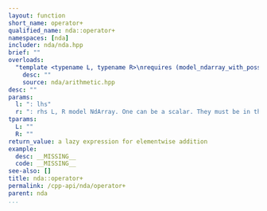 ```yaml
---
layout: function
short_name: operator+
qualified_name: nda::operator+
namespaces: [nda]
includer: nda/nda.hpp
brief: ""
overloads:
  "template <typename L, typename R>\nrequires (model_ndarray_with_possibly_one_scalar<L, R>)\nauto operator+(L && l, R && r)":
    desc: ""
    source: nda/arithmetic.hpp
desc: ""
params:
  l: ": lhs"
  r: ": rhs L, R model NdArray. One can be a scalar. They must be in the same algebra."
tparams:
  L: ""
  R: ""
return_value: a lazy expression for elementwise addition
example:
  desc: __MISSING__
  code: __MISSING__
see-also: []
title: nda::operator+
permalink: /cpp-api/nda/operator+
parent: nda
...
```


